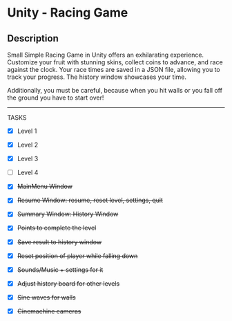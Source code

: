 # Unity - Racing Game

## Description
Small Simple Racing Game in Unity offers an exhilarating experience. 
Customize your fruit with stunning skins, collect coins to advance, and race against the clock. 
Your race times are saved in a JSON file, allowing you to track your progress. 
The history window showcases your time.

Additionally, you must be careful, because when you hit walls or you fall off the ground you have to start over!

<hr>

TASKS
- [x] Level 1
- [x] Level 2
- [x] Level 3
- [ ] Level 4

- [x] ~~MainMenu Window~~
- [x] ~~Resume Window: resume, reset level, settings, quit~~
- [x] ~~Summary Window: History Window~~
- [x] ~~Points to complete the level~~
- [x] ~~Save result to history window~~
- [x] ~~Reset position of player while falling down~~
- [x] ~~Sounds/Music + settings for it~~
- [x] ~~Adjust history board for other levels~~
- [x] ~~Sine waves for walls~~
- [x] ~~Cinemachine cameras~~